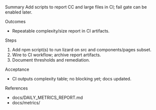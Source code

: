 Summary
Add scripts to report CC and large files in CI; fail gate can be enabled later.

Outcomes
- Repeatable complexity/size report in CI artifacts.

Steps
1) Add npm script(s) to run lizard on src and components/pages subset.
2) Wire to CI workflow; archive report artifacts.
3) Document thresholds and remediation.

Acceptance
- CI outputs complexity table; no blocking yet; docs updated.

References
- docs/DAILY_METRICS_REPORT.md
- docs/metrics/